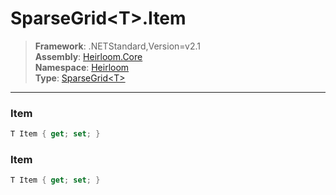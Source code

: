 # SparseGrid\<T>.Item

> **Framework**: .NETStandard,Version=v2.1  
> **Assembly**: [Heirloom.Core][0]  
> **Namespace**: [Heirloom][0]  
> **Type**: [SparseGrid\<T>][1]  

--------------------------------------------------------------------------------

### Item

```cs
T Item { get; set; }
```

### Item

```cs
T Item { get; set; }
```

[0]: ..\Heirloom.Core.md
[1]: Heirloom.SparseGrid[T].md

